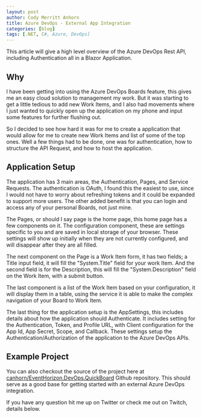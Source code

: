 ```yaml
---
layout: post
author: Cody Merritt Anhorn
title: Azure DevOps - External App Integration
categories: [blog]
tags: [.NET, C#, Azure, DevOps]
---
```


This article will give a high level overview of the Azure DevOps Rest API, including Authentication all in a Blazor Application.

## Why

I have been getting into using the Azure DevOps Boards feature, this gives me an easy cloud solution to management my work. But it was starting to get a little tedious to add new Work Items, and I also had movements where I just wanted to quickly open up the application on my phone and input some features for further flushing out.

So I decided to see how hard it was for me to create a application that would allow for me to create new Work Items and list of some of the top ones. Well a few things had to be done, one was for authentication, how to structure the API Request, and how to host the application.

## Application Setup

The application has 3 main areas, the Authentication, Pages, and Service Requests. The authentication is OAuth, I found this the easiest to use, since I would not have to worry about refreshing tokens and it could be expanded to support more users. The other added benefit is that you can login and access any of your personal Boards, not just mine.

The Pages, or should I say page is the home page, this home page has a few components on it. The configuration component, these are settings specific to you and are saved in local storage of your browser. These settings will show up initially when they are not currently configured, and will disappear after they are all filled. 

The next component on the Page is a Work Item form, it has two fields; a Title input field, it will fill the "System.Title" field for your work Item. And the second field is for the Description, this will fill the "System.Description" field on the Work Item, with a submit button.

The last component is a list of the Work Item based on your configuration, it will display them in a table, using the service it is able to make the complex navigation of your Board to Work Item.

The last thing for the application setup is the AppSettings, this includes details about how the application should Authenticate. It includes setting for the Authentication, Token, and Profile URL, with Client configuration for the App Id, App Secret, Scope, and Callback. These settings setup the Authentication/Authorization of the application to the Azure DevOps APIs.

## Example Project

You can also checkout the source of the project here at <a href="https://github.com/canhorn/EventHorizon.DevOps.QuickBoard" target="_blank">canhorn/EventHorizon.DevOps.QuickBoard</a> Github repository. This should serve as a good base for getting started with an external Azure DevOps integration.

If you have any question hit me up on Twitter or check me out on Twitch, details below.